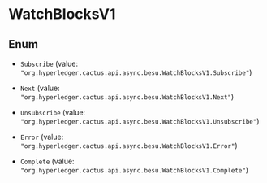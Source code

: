 

# WatchBlocksV1

## Enum


* `Subscribe` (value: `"org.hyperledger.cactus.api.async.besu.WatchBlocksV1.Subscribe"`)

* `Next` (value: `"org.hyperledger.cactus.api.async.besu.WatchBlocksV1.Next"`)

* `Unsubscribe` (value: `"org.hyperledger.cactus.api.async.besu.WatchBlocksV1.Unsubscribe"`)

* `Error` (value: `"org.hyperledger.cactus.api.async.besu.WatchBlocksV1.Error"`)

* `Complete` (value: `"org.hyperledger.cactus.api.async.besu.WatchBlocksV1.Complete"`)



